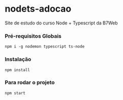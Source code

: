 # nodets-adocao
Site de estudo do curso Node + Typescript da B7Web

### Pré-requisitos Globais
`npm i -g nodemon typescript ts-node`

### Instalação
`npm install`

### Para rodar o projeto
`npm start`